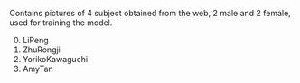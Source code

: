 Contains pictures of 4 subject obtained from the web, 2 male and 2 female, used for training the model.

0. LiPeng
1. ZhuRongji
2. YorikoKawaguchi
3. AmyTan
